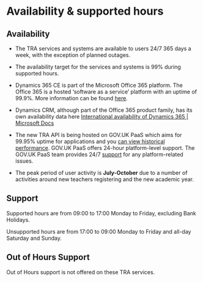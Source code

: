 # Availability & supported hours

## Availability

* The TRA services and systems are available to users 24/7 365 days a week, with the exception of planned outages.

* The availability target for the services and systems is 99% during supported hours. 

* Dynamics 365 CE is part of the Microsoft Office 365 platform. The Office 365 is a hosted ‘software as a service’ platform with an uptime of 99.9%.  More information can be found [here](https://products.office.com/en-us/business/office-365-trust-center-operations).

* Dynamics CRM, although part of the Office 365 product family, has its own availability data here [International availability of Dynamics 365 | Microsoft Docs
](https://docs.microsoft.com/en-us/dynamics365/get-started/availability)

* The new TRA API is being hosted on GOV.UK PaaS which aims for 99.95% uptime for applications and you [can view historical performance](https://status.cloud.service.gov.uk/). GOV.UK PaaS offers 24-hour platform-level support. The GOV.UK PaaS team provides 24/7 [support](https://admin.london.cloud.service.gov.uk/support) for any platform-related issues. 

* The peak period of user activity is **July-October** due to a number of activities around new teachers registering and the new academic year. 

## Support

Supported hours are from 09:00 to 17:00 Monday to Friday, excluding Bank Holidays.

Unsupported hours are from 17:00 to 09:00 Monday to Friday and all-day Saturday and Sunday.
 

## Out of Hours Support

Out of Hours support is not offered on these TRA services.
